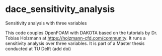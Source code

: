 # dace_sensitivity_analysis
Sensitivity analysis with three variables

This code couples OpenFOAM with DAKOTA based on the tutorials by Dr. Tobias Holzmann at https://holzmann-cfd.com/community. 
It runs a sensitivity analysis over three variables.
It is part of a Master thesis conducted at TU Delft (add doi)
